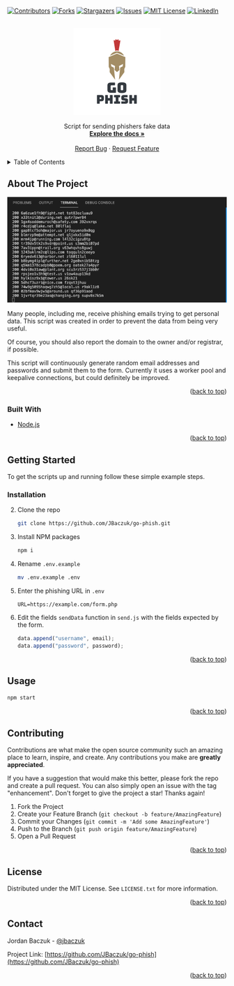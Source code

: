 <div id="top"></div>
<!--
*** Thanks for checking out the Best-README-Template. If you have a suggestion
*** that would make this better, please fork the repo and create a pull request
*** or simply open an issue with the tag "enhancement".
*** Don't forget to give the project a star!
*** Thanks again! Now go create something AMAZING! :D
-->



<!-- PROJECT SHIELDS -->
<!--
*** I'm using markdown "reference style" links for readability.
*** Reference links are enclosed in brackets [ ] instead of parentheses ( ).
*** See the bottom of this document for the declaration of the reference variables
*** for contributors-url, forks-url, etc. This is an optional, concise syntax you may use.
*** https://www.markdownguide.org/basic-syntax/#reference-style-links
-->
[![Contributors][contributors-shield]][contributors-url]
[![Forks][forks-shield]][forks-url]
[![Stargazers][stars-shield]][stars-url]
[![Issues][issues-shield]][issues-url]
[![MIT License][license-shield]][license-url]
[![LinkedIn][linkedin-shield]][linkedin-url]



<!-- PROJECT LOGO -->
<br />
<div align="center">
  <a href="https://github.com/JBaczuk/go-phish">
    <img src="images/logo_200x200.png" alt="Logo" width="200" height="200">
  </a>

  <!-- <h3 align="center">Best-README-Template</h3> -->

  <p align="center">
    Script for sending phishers fake data
    <br />
    <a href="https://github.com/JBaczuk/go-phish"><strong>Explore the docs »</strong></a>
    <br />
    <br />
    <!-- <a href="https://github.com/JBaczuk/go-phish">View Demo</a> -->
    <!-- · -->
    <a href="https://github.com/JBaczuk/go-phish/issues">Report Bug</a>
    ·
    <a href="https://github.com/JBaczuk/go-phish/issues">Request Feature</a>
  </p>
</div>



<!-- TABLE OF CONTENTS -->
<details>
  <summary>Table of Contents</summary>
  <ol>
    <li>
      <a href="#about-the-project">About The Project</a>
      <ul>
        <li><a href="#built-with">Built With</a></li>
      </ul>
    </li>
    <li>
      <a href="#getting-started">Getting Started</a>
      <ul>
        <!-- <li><a href="#prerequisites">Prerequisites</a></li> -->
        <li><a href="#installation">Installation</a></li>
      </ul>
    </li>
    <!-- <li><a href="#usage">Usage</a></li> -->
    <!-- <li><a href="#roadmap">Roadmap</a></li> -->
    <li><a href="#contributing">Contributing</a></li>
    <li><a href="#license">License</a></li>
    <li><a href="#contact">Contact</a></li>
    <!-- <li><a href="#acknowledgments">Acknowledgments</a></li> -->
  </ol>
</details>



<!-- ABOUT THE PROJECT -->
## About The Project

[![Product Name Screen Shot][product-screenshot]](https://example.com)

Many people, including me, receive phishing emails trying to get personal data. This script was created in order to prevent the data from being very useful.

Of course, you should also report the domain to the owner and/or registrar, if possible.

This script will continuously generate random email addresses and passwords and submit them to the form. Currently it uses a worker pool and keepalive connections, but could definitely be improved.

<p align="right">(<a href="#top">back to top</a>)</p>



### Built With

* [Node.js](https://nodejs.org/en/)

<p align="right">(<a href="#top">back to top</a>)</p>



<!-- GETTING STARTED -->
## Getting Started

To get the scripts up and running follow these simple example steps.
<!-- 
### Prerequisites

* npm
  ```sh
  npm install npm@latest -g
  ``` -->

### Installation

2. Clone the repo
   ```sh
   git clone https://github.com/JBaczuk/go-phish.git
   ```
3. Install NPM packages
   ```sh
   npm i
   ```
4. Rename `.env.example`
   ```sh
   mv .env.example .env
   ```
5. Enter the phishing URL in `.env`
   ```
   URL=https://example.com/form.php
   ```
6. Edit the fields `sendData` function in `send.js` with the fields expected by the form.
   ```js
   data.append("username", email);
   data.append("password", password);
   ```

<p align="right">(<a href="#top">back to top</a>)</p>



<!-- USAGE EXAMPLES -->
## Usage

```sh
npm start
```
<!-- _For more examples, please refer to the [Documentation](https://example.com)_ -->

<p align="right">(<a href="#top">back to top</a>)</p>



<!-- ROADMAP -->
<!-- ## Roadmap

- [x] Add Changelog
- [x] Add back to top links
- [] Add Additional Templates w/ Examples
- [] Add "components" document to easily copy & paste sections of the readme
- [] Multi-language Support
    - [] Chinese
    - [] Spanish

See the [open issues](https://github.com/JBaczuk/go-phish/issues) for a full list of proposed features (and known issues).

<p align="right">(<a href="#top">back to top</a>)</p> -->



<!-- CONTRIBUTING -->
## Contributing

Contributions are what make the open source community such an amazing place to learn, inspire, and create. Any contributions you make are **greatly appreciated**.

If you have a suggestion that would make this better, please fork the repo and create a pull request. You can also simply open an issue with the tag "enhancement".
Don't forget to give the project a star! Thanks again!

1. Fork the Project
2. Create your Feature Branch (`git checkout -b feature/AmazingFeature`)
3. Commit your Changes (`git commit -m 'Add some AmazingFeature'`)
4. Push to the Branch (`git push origin feature/AmazingFeature`)
5. Open a Pull Request

<p align="right">(<a href="#top">back to top</a>)</p>



<!-- LICENSE -->
## License

Distributed under the MIT License. See `LICENSE.txt` for more information.

<p align="right">(<a href="#top">back to top</a>)</p>



<!-- CONTACT -->
## Contact

Jordan Baczuk - [@jbaczuk](https://twitter.com/jbaczuk)

Project Link: [https://github.com/JBaczuk/go-phish](https://github.com/JBaczuk/go-phish)

<p align="right">(<a href="#top">back to top</a>)</p>



<!-- ACKNOWLEDGMENTS -->
<!-- ## Acknowledgments

Use this space to list resources you find helpful and would like to give credit to. I've included a few of my favorites to kick things off!

* [Choose an Open Source License](https://choosealicense.com)
* [GitHub Emoji Cheat Sheet](https://www.webpagefx.com/tools/emoji-cheat-sheet)
* [Malven's Flexbox Cheatsheet](https://flexbox.malven.co/)
* [Malven's Grid Cheatsheet](https://grid.malven.co/)
* [Img Shields](https://shields.io)
* [GitHub Pages](https://pages.github.com)
* [Font Awesome](https://fontawesome.com)
* [React Icons](https://react-icons.github.io/react-icons/search)

<p align="right">(<a href="#top">back to top</a>)</p> -->



<!-- MARKDOWN LINKS & IMAGES -->
<!-- https://www.markdownguide.org/basic-syntax/#reference-style-links -->
[contributors-shield]: https://img.shields.io/github/contributors/JBaczuk/go-phish.svg?style=for-the-badge
[contributors-url]: https://github.com/JBaczuk/go-phish/graphs/contributors
[forks-shield]: https://img.shields.io/github/forks/JBaczuk/go-phish.svg?style=for-the-badge
[forks-url]: https://github.com/JBaczuk/go-phish/network/members
[stars-shield]: https://img.shields.io/github/stars/JBaczuk/go-phish.svg?style=for-the-badge
[stars-url]: https://github.com/JBaczuk/go-phish/stargazers
[issues-shield]: https://img.shields.io/github/issues/JBaczuk/go-phish.svg?style=for-the-badge
[issues-url]: https://github.com/JBaczuk/go-phish/issues
[license-shield]: https://img.shields.io/github/license/JBaczuk/go-phish.svg?style=for-the-badge
[license-url]: https://github.com/JBaczuk/go-phish/blob/main/LICENSE.txt
[linkedin-shield]: https://img.shields.io/badge/-LinkedIn-black.svg?style=for-the-badge&logo=linkedin&colorB=555
[linkedin-url]: https://linkedin.com/in/jordanbaczuk
[product-screenshot]: images/screenshot.png